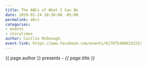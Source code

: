 ```yaml
---
title: The ABCs of What I Can Be
date: 2019-02-24 10:30:00 -05:00
permalink: abcs
categories:
- events
- storytimes
author: Caitlin McDonagh
event-link: https://www.facebook.com/events/617975488633223/
---
```


{{ page.author }} presents - *{{ page.title }}*
